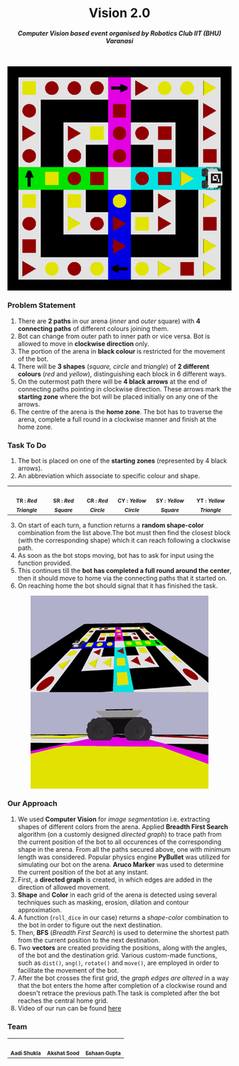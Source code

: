 <html>
<body>
    
<h1 align=center> Vision 2.0 </h1>
    
<h4 align=center><em>Computer Vision based event organised by Robotics Club IIT (BHU) Varanasi</em></h4><br>
    
<p align=center>
    <img align=center src="media/bot-with-arena.png">
</p>
    
<h3> Problem Statement</h3>

1. There are <b>2 paths</b> in our arena (<i>inner</i> and <i>outer</i> square) with <b>4 connecting paths</b> of different colours joining them. <br>
2. Bot can change from outer path to inner path or vice versa. Bot is allowed to move in <b> clockwise direction </b> only. 
3. The portion of the arena in <b> black colour </b> is restricted for the movement of the bot. <br>
4. There will be <b>3 shapes</b> (<i>square, circle</i> and <i>triangle</i>) of <b>2 different colours</b> (<i>red</i> and <i>yellow</i>), distinguishing each block in 6 different ways. <br>
5. On the outermost path there will be <b>4 black arrows</b> at the end of connecting paths pointing in clockwise direction. These arrows mark the <b> starting zone </b> where the bot will be placed initially on any one of the arrows. <br>
6. The centre of the arena is the <b>home zone</b>. The bot has to traverse the arena, complete a full round in a clockwise manner and finish at the home zone. <br>

<h3> Task To Do</h3>

1. The bot is placed on one of the <b>starting zones</b> (represented by 4 black arrows). <br>
2. An abbreviation which associate to specific colour and shape. <br>

<table>
   <td align="center">
         <img src="https://i.gyazo.com/895b7ba241c10848fb4b664a480a36bf.png" width="100px;" alt=""/>
         <br />
         <sub>
             <b>TR : <em>Red Triangle</em></b>
         </sub>
      <br />
   </td>
   <td align="center">
         <img src="https://i.gyazo.com/908678469cea8f95f04549d0d02dea6e.png" width="100px;" alt=""/>
         <br />
         <sub>
             <b>SR : <em>Red Square</em></b>
         </sub>
      <br />
   </td>
   <td align="center">
         <img src="https://i.gyazo.com/e8d85fb4f53b58cd0d49655328ab909b.png" width="100px;" alt=""/>
         <br />
         <sub>
             <b>CR : <em>Red Circle</em></b>
         </sub>
      <br />
   </td>
   <td align="center">
         <img src="https://i.gyazo.com/72ab1c3524c968f7f142526dd48487e7.pngg" width="100px;" alt=""/>
         <br />
         <sub>
             <b>CY : <em>Yellow Circle</em></b>
         </sub>
      <br />
   </td>
   <td align="center">
         <img src="https://i.gyazo.com/9f9feec55eed87f775fd18e4ed92ef56.png" width="100px;" alt=""/>
         <br />
         <sub>
             <b>SY : <em>Yellow Square</em></b>
         </sub>
      <br />
   </td>
   <td align="center">
         <img src="https://i.gyazo.com/32ee8196e737e9acf97434205d7a0445.png" width="100px;" alt=""/>
         <br />
         <sub>
             <b>YT : <em>Yellow Triangle</em></b>
         </sub>
      <br />
   </td>
</table>
    
3. On start of each turn, a function returns a **random shape-color** combination from the list above.The bot must then find the closest block (with the corresponding shape) which it can reach following a clockwise path. <br>
4. As soon as the bot stops moving, bot has to ask for input using the function provided. <br>
5. This continues till the <b>bot has completed a full round around the center</b>, then it should move to home via the connecting paths that it started on. <br>
6. On reaching home the bot should signal that it has finished the task. <br>
    
<p align=center>
    <img align=center src = "media/arena.gif" alt = "Arena" width = "400">
    <img align=center src = "media/husky.gif" alt = "Bot" width = "400"> 
</p>
    
<h3> Our Approach </h3>
    
1. We used <b> Computer Vision</b> for <i>image segmentation</i> i.e. extracting shapes of different colors from the arena. Applied <b>Breadth First Search</b> algorithm (on a customly designed <i>directed graph</i>) to trace path from the current position of the bot to all occurences of the corresponding shape in the arena. From all the paths secured above, one with minimum length was considered. Popular physics engine <b>PyBullet</b> was utilized for simulating our bot on the arena. <b>Aruco Marker</b> was used to determine the current position of the bot at any instant. <br>
2. First, a <b>directed graph</b> is created, in which edges are added in the direction of allowed movement. <br>
3. <b>Shape</b> and <b>Color</b> in each grid of the arena is detected using several techniques such as masking, erosion, dilation and contour approximation.<br>
4. A function (<code>roll_dice</code> in our case) returns a <i>shape-color</i> combination to the bot in order to figure out the next destination. <br>
5. Then, <b>BFS</b> (<i>Breadth First Search</i>) is used to determine the shortest path from the current position to the next destination. <br>
6. Two <b>vectors</b> are created providing the positions, along with the angles, of the bot and the destination grid. Various custom-made functions, such as <code>dist()</code>, <code>ang()</code>, <code>rotate()</code> and <code>move()</code>, are employed in order to facilitate the movement of the bot. <br>
7. After the bot crosses the first grid, the <i>graph edges are altered</i> in a way that the bot enters the home after completion of a clockwise round and doesn't retrace the previous path.The task is completed after the bot reaches the central home grid.<br>
8. Video of our run can be found [here](https://youtu.be/CxlYF0vOuJw)
    
<h3>Team</h3>
    
<table>
   <td align="center">
      <a href="https://github.com/Aadi1110">
         <img src="https://avatars2.githubusercontent.com/u/60649618?s=460&v=4" width="100px;" alt=""/>
         <br />
         <sub>
            <b>Aadi Shukla</b>
         </sub>
      </a>
      <br />
   </td>
   <td align="center">
      <a href="https://github.com/Akshatsood2249">
         <img src="https://avatars3.githubusercontent.com/u/68052998?s=400&u=d83d34a2596dc22bef460e3545e76469d2c72ad9&v=4" width="100px;" alt=""/>
         <br />
         <sub>
            <b>Akshat Sood</b>
         </sub>
      </a>
      <br />
   </td>
   <td align="center">
      <a href="https://github.com/Caesar71">
         <img src="https://avatars3.githubusercontent.com/u/60649622?s=460&u=be11d2f1873dc0b4aa044051cfb9389857225f83&v=4" width="100px;" alt=""/>
         <br />
         <sub>
            <b>Eshaan Gupta</b>
         </sub>
      </a>
      <br />
   </td>
</table>
 
</body>
</html>
